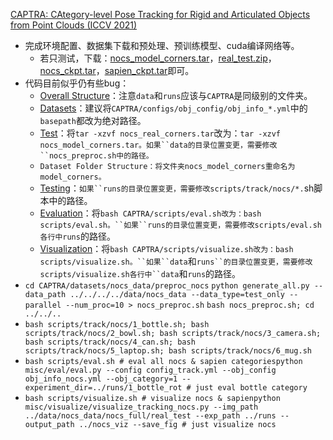 [CAPTRA: CAtegory-level Pose Tracking for Rigid and Articulated Objects from Point Clouds (ICCV 2021)](https://github.com/halfsummer11/CAPTRA)

- 完成环境配置、数据集下载和预处理、预训练模型、cuda编译网络等。
  - 若只测试，下载：[nocs_model_corners.tar](http://download.cs.stanford.edu/orion/captra/nocs_model_corners.tar)，[real_test.zip](http://download.cs.stanford.edu/orion/nocs/real_test.zip)，[nocs_ckpt.tar](http://download.cs.stanford.edu/orion/captra/nocs_ckpt.tar)，[sapien_ckpt.tar](http://download.cs.stanford.edu/orion/captra/sapien_ckpt.tar)即可。
- 代码目前似乎仍有些bug：
  - [Overall Structure](https://github.com/halfsummer11/CAPTRA#overall-structure)：注意`data`和`runs`应该与`CAPTRA`是同级别的文件夹。
  - [Datasets](https://github.com/halfsummer11/CAPTRA#datasets)：建议将`CAPTRA/configs/obj_config/obj_info_*.yml`中的`basepath`都改为绝对路径。
  - [Test](https://github.com/halfsummer11/CAPTRA#test)：将`tar -xzvf nocs_real_corners.tar`改为：`tar -xzvf nocs_model_corners.tar。如果``data的目录位置变更，需要修改``nocs_preproc.sh中的路径。`
  - `Dataset Folder Structure：将文件夹nocs_model_corners重命名为model_corners。`
  - [Testing](https://github.com/halfsummer11/CAPTRA#testing)：`如果``runs的目录位置变更，需要修改scripts/track/nocs/*.`sh脚本中的路径。
  - [Evaluation](https://github.com/halfsummer11/CAPTRA#evaluation)：将`bash CAPTRA/scripts/eval.sh改为：bash scripts/eval.sh。``如果``runs的目录位置变更，需要修改scripts/eval.sh各行中runs`的路径。
  - [Visualization](https://github.com/halfsummer11/CAPTRA#visualization)：将`bash CAPTRA/scripts/visualize.sh改为：bash scripts/visualize.sh。``如果``data`和`runs``的目录位置变更，需要修改scripts/visualize.sh各行中``data`和`runs`的路径。
- `cd CAPTRA/datasets/nocs_data/preproc_nocs`
  `python generate_all.py --data_path ../../../../data/nocs_data --data_type=test_only --parallel --num_proc=10 > nocs_preproc.sh`
  `bash nocs_preproc.sh; cd ../../..`
- `bash scripts/track/nocs/1_bottle.sh; bash scripts/track/nocs/2_bowl.sh; bash scripts/track/nocs/3_camera.sh; bash scripts/track/nocs/4_can.sh; bash scripts/track/nocs/5_laptop.sh; bash scripts/track/nocs/6_mug.sh`
- `bash scripts/eval.sh # eval all nocs & sapien categoriespython misc/eval/eval.py --config config_track.yml --obj_config obj_info_nocs.yml --obj_category=1 --experiment_dir=../runs/1_bottle_rot # just eval bottle category`
- `bash scripts/visualize.sh # visualize nocs & sapienpython misc/visualize/visualize_tracking_nocs.py --img_path ../data/nocs_data/nocs_full/real_test --exp_path ../runs --output_path ../nocs_viz --save_fig # just visualize nocs`
